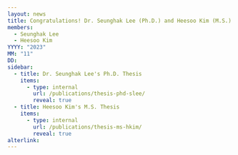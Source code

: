 ```yaml
---
layout: news
title: Congratulations! Dr. Seunghak Lee (Ph.D.) and Heesoo Kim (M.S.) successfully defended their Theses.
members:
  - Seunghak Lee
  - Heesoo Kim
YYYY: "2023"
MM: "11"
DD:
sidebar:
  - title: Dr. Seunghak Lee's Ph.D. Thesis
    items:
      - type: internal
        url: /publications/thesis-phd-slee/
        reveal: true
  - title: Heesoo Kim's M.S. Thesis
    items:
      - type: internal
        url: /publications/thesis-ms-hkim/
        reveal: true
alterlink:
---
```

